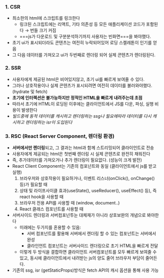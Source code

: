 
### 1. CSR

- 최소한의 html에 스크립트를 링크한다
	- 링크된 스크립트에는 리액트, 기타 의존성 등 모든 애플리케이션 코드가 포함된다 → 번들 크기 커짐
	- ===js가 다운로드 및 구분분석하기까지 사용자는 빈화면===을 봐야했다.
- 초기 ui가 표시되더라도 콘텐츠는 여전히 누락되어있어 로딩 스켈레톤이 인기를 얻음
- 그 다음 데이터를 가져오고 ui가 두번째로 렌더링 되어 실제 콘텐츠가 렌더링된다.

### 2. SSR

- 사용자에게 제공된 html은 비어있지않고, 초기 ui를 빠르게 보여줄 수 있다.
- 그러나 상호작용이나 실제 콘텐츠가 표시되려면 여전히 데이터를 불러와야했다. (hydrate 및 fetch)
- **초기에 인터렉션은 불가능하지만 정적인 HTML을 빠르게 내려주는데 초점**
- 따라서 초기에 HTML이 로딩된 이후에는 클라이언트에서 JS를 다운, 파싱, 실행 비용이 발생한다
- _빌드중에 동적 데이터를 캐시하고 렌더링하는 ssg나 필요에따라 데이터를 다시 캐시하고 렌더링하는 isr이 도입된다_

### 3. RSC (React Server Component, 렌더링 환경)

- **서버에서만 렌더링**되고, 그 결과는 html과 함께 스트리밍되어 클라이언트로 전송
- 사용자에게 제공되는 html은 첫번째 렌더링 시 실제 콘텐츠로 완전히 채워진다
- 즉, 추가데이터를 가져오거나 추가 렌더링이 필요없다. (성능이 크게 발전)
- React Client Component는 기존의 컴포넌트와 동일 (클라이언트에서 js를 받고 실행)
    1. 브라우저와 상호작용이 필요하거나, 이벤트 리스너(onClick(), onChange() 등)가 필요할 때
    2. 상태 및 라이프사이클 효과(useState(), useReducer(), useEffect() 등), 즉 react hook을 사용할 때
    3. 브라우저 전용 API를 사용할 때 (window, document..)
    4. React 클래스 컴포넌트를 사용할 때
- 서버사이드 렌더링과 서버컴포넌투눈 대체재가 아니라 상호보완의 개념으로 봐야한다
    - 미래에는 두가지를 혼용할 수 있음:
        - 서버 컴포넌트를 활용해 서버에서 렌더링 할 수 있는 컴포넌트는 서버에서 완성
        - 클라인언트 컴포넌트는 서버사이드 렌더링으로 초기 HTML을 빠르게 전달
    - 이렇게 두 방식을 결합하면 클라이언트 서버컴포넌트를 모두 빠르게 보여줄 수 있고, 동시에 클라이언트에서 내려받는 js의 양도 줄어 브라우저 부담이 줄어든다.
- 기존의 ssg, isr (getStaticProps)방식은 fetch API의 캐시 옵션을 통해 사용 가능